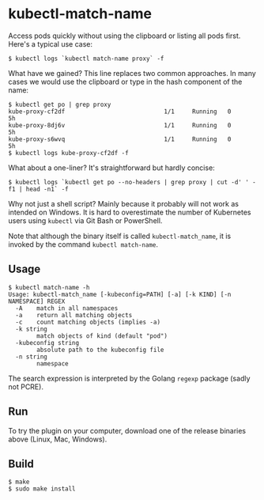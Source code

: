 kubectl-match-name
==================

Access pods quickly without using the clipboard or listing all pods first. Here's a typical use case:

```
$ kubectl logs `kubectl match-name proxy` -f
```

What have we gained? This line replaces two common approaches. In many cases we would use the clipboard or type in the hash component of the name:

```
$ kubectl get po | grep proxy
kube-proxy-cf2df                            1/1     Running   0          5h
kube-proxy-8dj6v                            1/1     Running   0          5h
kube-proxy-s6wvq                            1/1     Running   0          5h
$ kubectl logs kube-proxy-cf2df -f
```

What about a one-liner? It's straightforward but hardly concise:

```
$ kubectl logs `kubectl get po --no-headers | grep proxy | cut -d' ' -f1 | head -n1` -f
```

Why not just a shell script? Mainly because it probably will not work as intended on Windows. It is hard to overestimate the number of Kubernetes users using `kubectl` via Git Bash or PowerShell.

Note that although the binary itself is called `kubectl-match_name`, it is invoked by the command `kubectl match-name`.

## Usage
```
$ kubectl match-name -h
Usage: kubectl-match_name [-kubeconfig=PATH] [-a] [-k KIND] [-n NAMESPACE] REGEX
  -A    match in all namespaces
  -a    return all matching objects
  -c    count matching objects (implies -a)
  -k string
        match objects of kind (default "pod")
  -kubeconfig string
        absolute path to the kubeconfig file
  -n string
        namespace
```

The search expression is interpreted by the Golang `regexp` package (sadly not PCRE).

## Run
To try the plugin on your computer, download one of the release binaries above (Linux, Mac, Windows).

## Build
```
$ make
$ sudo make install
```

